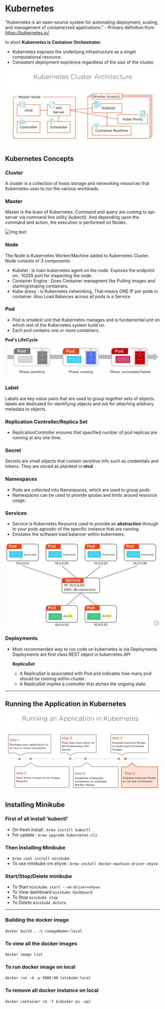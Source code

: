 # Kubernetes

"Kubernetes is an open-source system for automating deployment, scaling, and management of containerized applications." - Primary definition from https://kubernetes.io/

In short **Kubernetes is Container Orchestrator**.

- Kubernetes exposes the underlying infrastructure as a singel computational resource.
- Consistent deployment exprience regardless of the size of the cluster.

![img text](https://github.com/milindchavan12/aks/blob/master/assets/KubeArchitecture.png)

## Kubernetes Concepts

### Cluster
A cluster is a collection of hosts storage and networking resources that Kubernetes uses to run the various workloads.

### Master
Master is the brain of Kubernetes. Command and query are coming to api-server via command line utility (kubectl). And depending upon the command and action, the execution is performed on Nodes.

![img text](https://github.com/milindchavan12/kubernetes/blob/master/assets/kube-master.png)

### Node
The Node is Kubernetes Worker/Machine added to Kubernetes Cluster. Node consists of 3 components:
- Kubelet : Is main kubernetes agent on the node. Exposes the endpoint on : 10255 port for inspecting the node.
- Container Engine : Does Container managment like Pulling images and starting/stoping containers.
- Kube-proxy : is Kubernetes networking, That means ONE IP per pode in container. Also Load Balances across all pods in a Service

### Pod
- Pod is smallest unit that Kubernetes manages and is fundamental unit on which rest of the Kubernetes system build on.
- Each pod contains one or more containers.

**Pod's LifeCycle**
![img text](https://github.com/milindchavan12/aks/blob/master/assets/pod-lifecycle.png)

### Label
Labels are key-value pairs that are used to group together sets of objects. labels are dedicated for identifying objects and not for attaching arbitrary metadata to objects.

### Replication Controller/Replica Set
- ReplicationController ensures that specified number of pod replicas are running at any one time.

### Secret
Secrets are small objects that contain sensitive info such as credentials and tokens. They are stored as plaintext in **etcd**

### Namespaces
- Pods are collected into Namespaces, which are used to group pods.
- Namespaces can be used to provide qoutas and limits around resource usage.

### Services
- Service is Kubernetes Resource used to provide an **abstraction** through to your pods agnostic of the specific instance that are running.
- Emulates the software load balancer within kubernetes.

![img text](https://github.com/milindchavan12/aks/blob/master/assets/service.png)

### Deployments
- Most recommended way to run code on kubernetes is via Deployments. Deployments are first class REST object in kubernetes API
  
  **ReplicaSet**
    - A ReplicaSet is associated with Pod and indicates how many pod should be running within cluster.
    - A ReplicaSet implies a controller that atches the ongoing state.

------------------------------------------------------------------------------------------------------------

## Running the Application in Kubernetes

![img text](https://github.com/milindchavan12/aks/blob/master/assets/RunApp.png)

## Installing Minikube

### First of all install 'kubectl'
- On fresh install : `brew install kubectl`
- For update : `brew upgrade kubernetes-cli`

### Then Installing Minikube
- `brew cast install minikube`
- To use minikube vm xhyve : `brew install docker-machine-driver-xhyve`

### Start/Stop/Delete minikube
- To Start `minikube start --vm-driver=xhyve`
- To View dashboard `minikube dashboard`
- To Stop `minikube stop`
- To Delete `minikube delete`

------------------------------------------------------------------------------------------------------------
### Building the docker image
`
 docker build . -t <imageName>:local
`

### To view all the docker images
`
 docker image list
`

### To run docker image on local
`
docker run -d -p 5000:80 letskube:local
`

### To remove all docker instance on local
`
docker container rm -f $(docker ps -aq)
`


